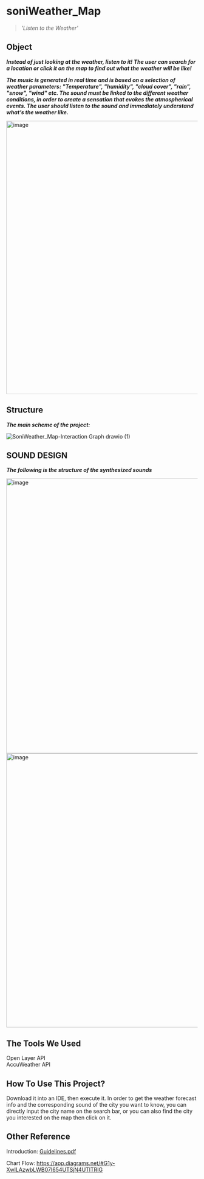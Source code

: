 # soniWeather_Map
> *'Listen to the Weather'*

## Object
***Instead of just looking at the weather, listen to it! The user can search for a location or click it on the map to find out what the weather will be like!***

***The music is generated in real time and is based on a selection of weather parameters: "Temperature", "humidity", "cloud cover", "rain", "snow", "wind" etc. The sound must be linked to the different weather conditions, in order to create a sensation that evokes the atmospherical events. The user should listen to the sound and immediately understand what’s the weather like.***

<img width="720" alt="image" src="https://user-images.githubusercontent.com/26285839/153925464-f05543c9-4b6a-4627-b5ad-6e34c84e4075.png">


## Structure
***The main scheme of the project:***

![SoniWeather_Map-Interaction Graph drawio (1)](https://user-images.githubusercontent.com/26285839/153927909-3628c21d-31cf-49b4-bb26-c6c7d991fbe6.png)


## SOUND DESIGN
***The following is the structure of the synthesized sounds***


<img width="724" alt="image" src="https://user-images.githubusercontent.com/26285839/153926825-99e4aaae-017c-41a0-8e97-aa73209e7155.png">
<img width="722" alt="image" src="https://user-images.githubusercontent.com/26285839/153927698-fe2c14fa-c750-4dbc-8e45-99416fce48b3.png">


## The Tools We Used
Open Layer API<br/>
AccuWeather API

## How To Use This Project?
Download it into an IDE, then execute it. In order to get the weather forecast info and the corresponding sound of the city you want to know, you can directly input the city name on the search bar, or you can also find the city you interested on the map then click on it.

## Other Reference
Introduction: [Guidelines.pdf](https://github.com/SONG-KUN/soniWeather_Map/files/7771131/Guidelines.pdf)

Chart Flow: https://app.diagrams.net/#G1y-XwILAzwbLWB07I654UTSjN4UTlTRIG
